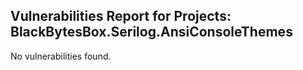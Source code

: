 ## Vulnerabilities Report for Projects: BlackBytesBox.Serilog.AnsiConsoleThemes

No vulnerabilities found.
